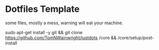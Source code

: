 Dotfiles Template
=================



some files, mostly a mess, warning will eat your machine.


sudo apt-get install -y git && git clone https://github.com/TomNWainwright/justdots /core && /core/setup/post-install